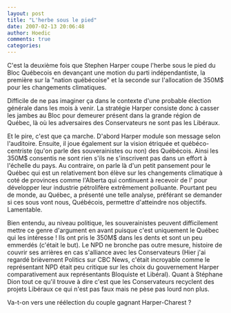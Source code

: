 ```yaml
---
layout: post
title: "L'herbe sous le pied"
date: 2007-02-13 20:06:48
author: Hoedic
comments: true
categories: 
---
```



C'est la deuxième fois que Stephen Harper coupe l'herbe sous le pied du Bloc Québecois en devançant une motion du parti indépendantiste, la première sur la "nation québécoise" et la seconde sur l'allocation de 350M$ pour les changements climatiques.

Difficile de ne pas imaginer ça dans le contexte d'une probable élection générale dans les mois à venir. La stratégie Harper consiste donc à casser les jambes au Bloc pour demeurer présent dans la grande région de Québec, là où les adversaires des Conservateurs ne sont pas les Libéraux.

Et le pire, c'est que ça marche. D'abord Harper module son message selon l'auditoire. Ensuite, il joue également sur la vision étriquée et québéco-centriste (qu'on parle des souverainistes ou non) des Québécois. Ainsi les 350M$ consentis ne sont rien s'ils ne s'inscrivent pas dans un effort à l'échelle du pays. Au contraire, on parle là d'un petit pansement pour le Québec qui est un relativement bon élève sur les changements climatique à coté de provinces comme l'Alberta qui continuent à recevoir de l' pour développer leur industrie pétrolifère extrêmement polluante. Pourtant peu de monde, au Québec, a présenté une telle analyse, préférant se demander si ces sous vont nous, Québécois, permettre d'atteindre nos objectifs. Lamentable.

Bien entendu, au niveau politique, les souverainistes peuvent difficilement mettre ce genre d'argument en avant puisque c'est uniquement le Québec qui les intéresse ! Ils ont pris le 350M$ dans les dents et sont un peu emmerdés (c'était le but). Le NPD ne bronche pas outre mesure, histoire de couvrir ses arrières en cas s'alliance avec les Conservateurs (Hier j'ai regardé brièvement Politics sur CBC News, c'était incroyable comme le représentant NPD était peu critique sur les choix du gouvernement Harper comparativement aux représentants Bloquiste et Libéral). Quant à Stéphane Dion tout ce qu'il trouve à dire c'est que les Conservateurs recyclent des projets Libéraux ce qui n'est pas faux mais ne pèse pas lourd non plus.

Va-t-on vers une réélection du couple gagnant Harper-Charest ?
